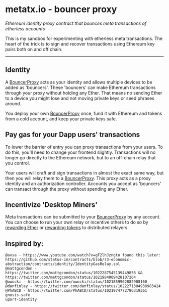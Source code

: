 # metatx.io - bouncer proxy
_Ethereum identity proxy contract that bounces meta transactions of etherless accounts_

This is my sandbox for experimenting with etherless meta transactions. The heart of the trick is to sign and recover transactions using Ethereum key pairs both on and off chain.

-----

## Identity

A [BouncerProxy](https://github.com/austintgriffith/bouncer-proxy/blob/master/BouncerProxy/BouncerProxy.sol) acts as your identity and allows multiple devices to be added as 'bouncers'. These 'bouncers' can make Ethereum transactions through your proxy without holding any Ether. That means no sending Ether to a device you might lose and not moving private keys or seed phrases around.

You deploy your own [BouncerProxy](https://github.com/austintgriffith/bouncer-proxy/blob/master/BouncerProxy/BouncerProxy.sol) once, fund it with Ethereum and tokens from a cold account, and keep your private keys safe.

## Pay gas for your Dapp users' transactions

To lower the barrier of entry you can proxy transactions from your users. To do this, you'll need to change your frontend slightly. Transactions will no longer go directly to the Ethereum network, but to an off-chain relay that you control.

Your users will craft and sign transactions in almost the exact same way, but then you will relay them to a [BouncerProxy](https://github.com/austintgriffith/bouncer-proxy/blob/master/BouncerProxy/BouncerProxy.sol). This proxy acts as a proxy identity and an authorization controller. Accounts you accept as 'bouncers' can transact through the proxy without spending any Ether.

## Incentivize 'Desktop Miners'

Meta transactions can be submitted to your [BouncerProxy](https://github.com/austintgriffith/bouncer-proxy/blob/master/BouncerProxy/BouncerProxy.sol) by any account. You can choose to run your own relay or incentive others to do so by [rewarding Ether](https://github.com/austintgriffith/bouncer-proxy/blob/master/BouncerProxy/BouncerProxy.sol#L69) or [rewarding tokens](https://github.com/austintgriffith/bouncer-proxy/blob/master/BouncerProxy/BouncerProxy.sol#L73) to distributed relayers.

##  Inspired by:

    @avsa - https://www.youtube.com/watch?v=qF2lhJzngto found this later: https://github.com/status-im/contracts/blob/73-economic-abstraction/contracts/identity/IdentityGasRelay.sol
    @mattgcondon - https://twitter.com/mattgcondon/status/1022287545139449856 && https://twitter.com/mattgcondon/status/1021984009428107264
    @owocki - https://twitter.com/owocki/status/1021859962882908160
    @danfinlay - https://twitter.com/danfinlay/status/1022271384938983424
    @PhABCD - https://twitter.com/PhABCD/status/1021974772786319361
    gnosis-safe
    uport-identity
